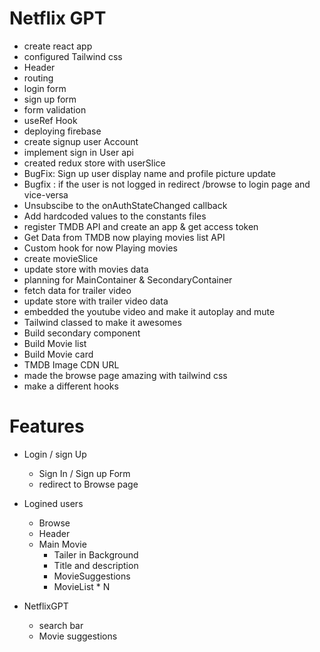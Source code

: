 # Netflix GPT

- create react app
- configured Tailwind css
- Header
- routing
- login form
- sign up form
- form validation
- useRef Hook
- deploying firebase
- create signup user Account
- implement sign in User api
- created redux store with userSlice
- BugFix: Sign up user display name and profile picture update
- Bugfix : if the user is not logged in redirect /browse to login page and vice-versa
- Unsubscibe to the onAuthStateChanged callback
- Add hardcoded values to the constants files
- register TMDB API and create an app & get access token
- Get Data from TMDB now playing movies list API
- Custom hook for now Playing movies
- create movieSlice
- update store with movies data
- planning for MainContainer & SecondaryContainer
- fetch data for trailer video
- update store with trailer video data
- embedded the youtube video and make it autoplay and mute
- Tailwind classed to make it awesomes
- Build secondary component
- Build Movie list
- Build Movie card
- TMDB Image CDN URL
- made the browse page amazing with tailwind css
- make a different hooks

# Features

- Login / sign Up

  - Sign In / Sign up Form
  - redirect to Browse page

- Logined users

  - Browse
  - Header
  - Main Movie
    - Tailer in Background
    - Title and description
    - MovieSuggestions
    - MovieList \* N

- NetflixGPT
  - search bar
  - Movie suggestions
